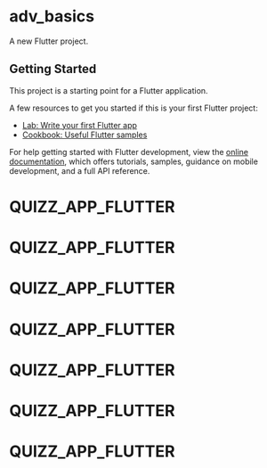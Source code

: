 # adv_basics

A new Flutter project.

## Getting Started

This project is a starting point for a Flutter application.

A few resources to get you started if this is your first Flutter project:

- [Lab: Write your first Flutter app](https://docs.flutter.dev/get-started/codelab)
- [Cookbook: Useful Flutter samples](https://docs.flutter.dev/cookbook)

For help getting started with Flutter development, view the
[online documentation](https://docs.flutter.dev/), which offers tutorials,
samples, guidance on mobile development, and a full API reference.
# QUIZZ_APP_FLUTTER
# QUIZZ_APP_FLUTTER
# QUIZZ_APP_FLUTTER
# QUIZZ_APP_FLUTTER
# QUIZZ_APP_FLUTTER
# QUIZZ_APP_FLUTTER
# QUIZZ_APP_FLUTTER
